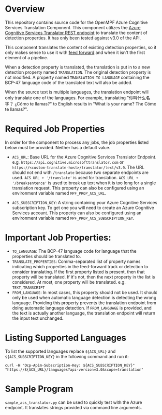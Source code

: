# Overview

This repository contains source code for the OpenMPF Azure Cognitive Services
Translation Component. This component utilizes the [Azure Cognitive Services 
Translator REST endpoint](https://docs.microsoft.com/en-us/azure/cognitive-services/translator/reference/v3-0-translate)
to translate the content of detection properties. It has only been tested
against v3.0 of the API.

This component translates the content of existing detection properties,
so it only makes sense to use it with 
[feed forward](https://openmpf.github.io/docs/site/Feed-Forward-Guide) and 
when it isn't the first element of a pipeline.
 
When a detection property is translated, the translation is put in to a new 
detection property named `TRANSLATION`. The original detection property is not 
modified. A property named `TRANSLATION TO LANGUAGE` containing the BCP-47 
language code of the translated text will also be added.

When the source text is multiple languages, the translation endpoint will only
translate one of the languages. For example, translating 
"你叫什么名字？ ¿Cómo te llamas?" to English results in 
"What is your name? The Cómo te llamas?".


# Required Job Properties
In order for the component to process any jobs, the job properties listed below
must be provided. Neither has a default value. 

- `ACS_URL`: Base URL for the Azure Cognitive Services Translator Endpoint. 
   e.g. `https://api.cognitive.microsofttranslator.com` or 
   `https://<custom-translate-host>/translator/text/v3.0`. The URL should
   not end with `/translate` because two separate endpoints are
   used. `ACS_URL + '/translate'` is used for translation.
   `ACS_URL + '/breaksentence'` is used to break up text when it is too long
   for a single translation request. This property can also be configured
   using an environment variable named `MPF_PROP_ACS_URL`.
   
- `ACS_SUBSCRIPTION_KEY`: A string containing your Azure Cognitive Services
  subscription key. To get one you will need to create an 
  Azure Cognitive Services account. This property can also be configured
  using an environment variable named `MPF_PROP_ACS_SUBSCRIPTION_KEY`.
  
  
# Important Job Properties:
- `TO_LANGUAGE`: The BCP-47 language code for language that the properties 
   should be translated to.
- `TRANSLATE_PROPERTIES`: Comma-separated list of property names indicating 
  which properties in the feed-forward track or detection to consider 
  translating. If the first property listed is present, then that property 
  will be translated. If it's not, then the next property in the list is 
  considered. At most, one property will be translated.
   e.g. `TEXT,TRANSCRIPT`
- `FROM_LANGUAGE`: In most cases, this property should not be used. It should
  only be used when automatic language detection is detecting the wrong 
  language. Providing this property prevents the translation endpoint from 
  doing automatic language detection. If `FROM_LANGUAGE` is provided, and the 
  text is actually another language, the translation endpoint will return the 
  input text unchanged.
  

# Listing Supported Languages
To list the supported languages replace `${ACS_URL}` and 
`${ACS_SUBSCRIPTION_KEY}` in the following command and run it:
```shell script
curl -H "Ocp-Apim-Subscription-Key: ${ACS_SUBSCRIPTION_KEY}" "https://${ACS_URL}/languages?api-version=3.0&scope=translation"
```


# Sample Program
`sample_acs_translator.py` can be used to quickly test with the Azure
endpoint. It translates strings provided via command line arguments.
